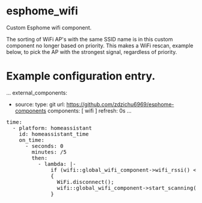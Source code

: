 # esphome_wifi
Custom Esphome wifi component.

The sorting of WiFi AP's with the same SSID name is in this custom component no longer based on priority. This makes a WiFi rescan, example below, to pick the AP with the strongest signal, regardless of priority.


# Example configuration entry.
...
external_components:
  - source:
      type: git
      url: https://github.com/zdzichu6969/esphome-components
    components: [ wifi ]
    refresh: 0s
...



<pre>
time:
  - platform: homeassistant
    id: homeassistant_time
    on_time:
      - seconds: 0
        minutes: /5
        then:
          - lambda: |-
              if (wifi::global_wifi_component->wifi_rssi() < -70) 
              {
                WiFi.disconnect();
                wifi::global_wifi_component->start_scanning();
              }
</pre>